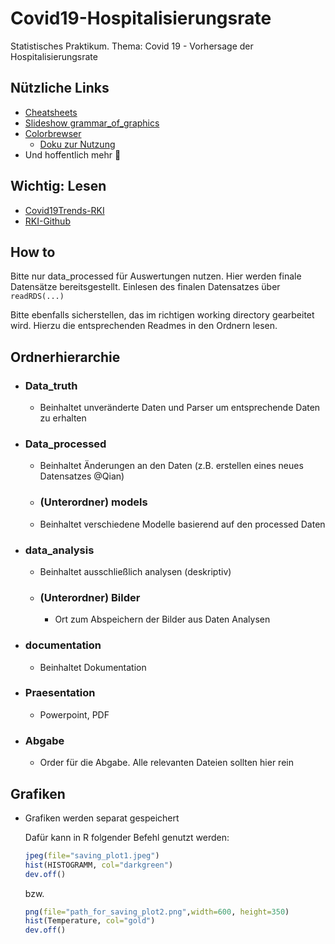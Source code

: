# Covid19-Hospitalisierungsrate
Statistisches Praktikum. Thema: Covid 19 - Vorhersage der Hospitalisierungsrate

## Nützliche Links

- [Cheatsheets](https://rstudio.com/resources/cheatsheets/)
- [Slideshow grammar_of_graphics](https://pkg.garrickadenbuie.com/gentle-ggplot2/#70)
- [Colorbrewser](https://colorbrewer2.org/)
  - [Doku zur Nutzung](https://rstudio-pubs-static.s3.amazonaws.com/177286_826aed2f00794640b301aeb42533c6f1.html)
- Und hoffentlich mehr :grimacing:

## Wichtig: Lesen

- [Covid19Trends-RKI](https://www.rki.de/DE/Content/InfAZ/N/Neuartiges_Coronavirus/Situationsberichte/COVID-19-Trends/COVID-19-Trends.html?__blob=publicationFile#/home)
- [RKI-Github](https://github.com/orgs/robert-koch-institut/repositories)


## How to

Bitte nur data_processed für Auswertungen nutzen. Hier werden finale Datensätze 
bereitsgestellt.
Einlesen des finalen Datensatzes über `readRDS(...)` 

Bitte ebenfalls sicherstellen, das im richtigen working directory gearbeitet
wird.
Hierzu die entsprechenden Readmes in den Ordnern lesen.


## Ordnerhierarchie

- ### Data_truth
  
  - Beinhaltet unveränderte Daten und Parser um entsprechende Daten zu erhalten
  
- ### Data_processed
  
  - Beinhaltet Änderungen an den Daten (z.B. erstellen eines neues Datensatzes @Qian)
  
  - ### (Unterordner) models
  
  - Beinhaltet verschiedene Modelle basierend auf den processed Daten
  
- ### data_analysis
  
  - Beinhaltet ausschließlich analysen (deskriptiv)
  
  - ### (Unterordner) Bilder
    
    - Ort zum Abspeichern der Bilder aus Daten Analysen
  
- ### documentation
  
  - Beinhaltet Dokumentation

- ### Praesentation

  - Powerpoint, PDF
  
- ### Abgabe

  - Order für die Abgabe. Alle relevanten Dateien sollten hier rein

## Grafiken

  - Grafiken werden separat gespeichert

    Dafür kann in R folgender Befehl genutzt werden:

    ```R
    jpeg(file="saving_plot1.jpeg")
    hist(HISTOGRAMM, col="darkgreen")
    dev.off() 
    ```

    bzw.

    ```R
    png(file="path_for_saving_plot2.png",width=600, height=350)
    hist(Temperature, col="gold")
    dev.off()
    ```
    
